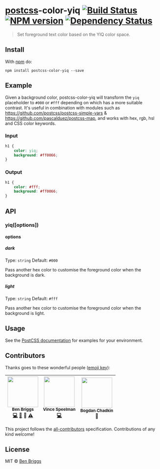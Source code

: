 # [postcss][postcss]-color-yiq [![Build Status](https://travis-ci.org/ben-eb/postcss-color-yiq.svg?branch=master)][ci] [![NPM version](https://badge.fury.io/js/postcss-color-yiq.svg)][npm] [![Dependency Status](https://gemnasium.com/ben-eb/postcss-color-yiq.svg)][deps]

> Set foreground text color based on the YIQ color space.


## Install

With [npm](https://npmjs.org/package/postcss-color-yiq) do:

```
npm install postcss-color-yiq --save
```


## Example

Given a background color, postcss-color-yiq will transform the `yiq` placeholder
to `#000` or `#fff` depending on which has a more suitable contrast. It's
useful in combination with modules such as https://github.com/postcss/postcss-simple-vars
& https://github.com/pascalduez/postcss-map, and works with hex, rgb, hsl and
CSS color keywords.

### Input

```css
h1 {
    color: yiq;
    background: #ff0066;
}
```

### Output

```css
h1 {
    color: #fff;
    background: #ff0066;
}
```


## API

### yiq([options])

#### options

##### dark

Type: `string`
Default: `#000`

Pass another hex color to customise the foreground color when the background
is dark.

##### light

Type: `string`
Default: `#fff`

Pass another hex color to customise the foreground color when the background
is light.


## Usage

See the [PostCSS documentation](https://github.com/postcss/postcss#usage) for
examples for your environment.


## Contributors

Thanks goes to these wonderful people ([emoji key](https://github.com/kentcdodds/all-contributors#emoji-key)):

<!-- ALL-CONTRIBUTORS-LIST:START - Do not remove or modify this section -->
| [<img src="https://avatars.githubusercontent.com/u/1282980?v=3" width="100px;"/><br /><sub>Ben Briggs</sub>](http://beneb.info)<br />[💻](https://github.com/ben-eb/postcss-color-yiq/commits?author=ben-eb) [📖](https://github.com/ben-eb/postcss-color-yiq/commits?author=ben-eb) 👀 [⚠️](https://github.com/ben-eb/postcss-color-yiq/commits?author=ben-eb) | [<img src="https://avatars.githubusercontent.com/u/582828?v=3" width="100px;"/><br /><sub>Vince Speelman</sub>](vinspee.me)<br />[💻](https://github.com/ben-eb/postcss-color-yiq/commits?author=VinSpee) | [<img src="https://avatars.githubusercontent.com/u/5635476?v=3" width="100px;"/><br /><sub>Bogdan Chadkin</sub>](https://github.com/TrySound)<br />👀 |
| :---: | :---: | :---: |
<!-- ALL-CONTRIBUTORS-LIST:END -->

This project follows the [all-contributors] specification. Contributions of
any kind welcome!

## License

MIT © [Ben Briggs](http://beneb.info)


[all-contributors]: https://github.com/kentcdodds/all-contributors
[ci]:      https://travis-ci.org/ben-eb/postcss-color-yiq
[deps]:    https://gemnasium.com/ben-eb/postcss-color-yiq
[npm]:     http://badge.fury.io/js/postcss-color-yiq
[postcss]: https://github.com/postcss/postcss
